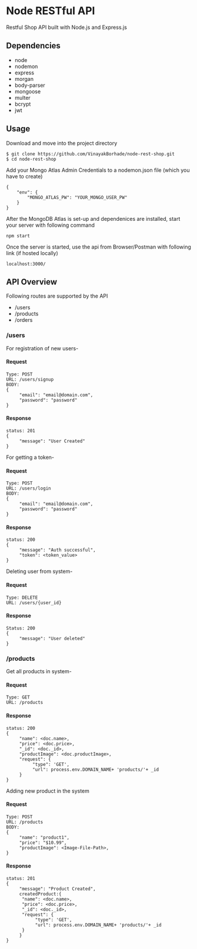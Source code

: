 # Node RESTful API
Restful Shop API built with Node.js and Express.js

## Dependencies
* node
* nodemon
* express
* morgan
* body-parser
* mongoose
* multer
* bcrypt
* jwt

## Usage
Download and move into the project directory
```
$ git clone https://github.com/VinayakBorhade/node-rest-shop.git
$ cd node-rest-shop
```

Add your Mongo Atlas Admin Credentials to a nodemon.json file (which you have to create) 
```
{
    "env": {
        "MONGO_ATLAS_PW": "YOUR_MONGO_USER_PW"
    }
}
```

After the MongoDB Atlas is set-up and dependenices are installed, start your server with following command
```
npm start
```

Once the server is started, use the api from Browser/Postman with following link (if hosted locally)
```
localhost:3000/
```

## API Overview
Following routes are supported by the API
* /users
* /products
* /orders

### /users

For registration of new users-
#### Request
```
Type: POST
URL: /users/signup
BODY: 
{
     "email": "email@domain.com",
     "password": "password"
}
```
#### Response
```
status: 201
{
     "message": "User Created"
}
```

For getting a token-
#### Request
```
Type: POST
URL: /users/login
BODY: 
{
     "email": "email@domain.com",
     "password": "password"
}
```
#### Response
```
status: 200
{
     "message": "Auth successful",
     "token": <token_value>
}
```

Deleting user from system-
#### Request
```
Type: DELETE
URL: /users/{user_id}
```
#### Response
```
Status: 200
{
     "message": "User deleted"
}
```

### /products

Get all products in system-
#### Request
```
Type: GET
URL: /products
```
#### Response
```
status: 200
{
     "name": <doc.name>,
     "price": <doc.price>,
     "_id": <doc._id>,
     "productImage": <doc.productImage>,
     "request": {
          "type": 'GET',
          "url": process.env.DOMAIN_NAME+ 'products/'+ _id
     }
}
```

Adding new product in the system
#### Request
```
Type: POST
URL: /products
BODY: 
{
     "name": "product1",
     "price": "$10.99",
     "productImage": <Image-File-Path>,
}
```
#### Response
```
status: 201
{
     "message": "Product Created",
     createdProduct:{
      "name": <doc.name>,
      "price": <doc.price>,
      "_id": <doc._id>,
      "request": {
           "type": 'GET',
           "url": process.env.DOMAIN_NAME+ 'products/'+ _id
      }
     }
}
```

